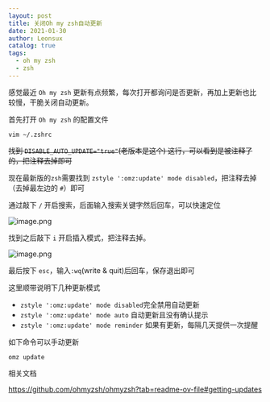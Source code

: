 ```yaml
---
layout: post
title: 关闭Oh my zsh自动更新
date: 2021-01-30
author: Leonsux
catalog: true
tags: 
  - oh my zsh
  - zsh
---
```


感觉最近 `Oh my zsh` 更新有点频繁，每次打开都询问是否更新，再加上更新也比较慢，干脆关闭自动更新。


首先打开 `Oh my zsh` 的配置文件

``` vim
vim ~/.zshrc
```

~~找到 `DISABLE_AUTO_UPDATE="true"`(老版本是这个) 这行，可以看到是被注释了的，把注释去掉即可~~

现在最新版的`zsh`需要找到 `zstyle ':omz:update' mode disabled`，把注释去掉（去掉最左边的 `#`）即可

通过敲下 `/` 开启搜索，后面输入搜索关键字然后回车，可以快速定位

![image.png](https://p3-juejin.byteimg.com/tos-cn-i-k3u1fbpfcp/0bae069cab5a4f5d872a33049b314f74~tplv-k3u1fbpfcp-jj-mark:0:0:0:0:q75.image#?w=570&h=365&s=53044&e=png&b=fbfbfb)

找到之后敲下 `i` 开启插入模式，把注释去掉。


![image.png](https://p6-juejin.byteimg.com/tos-cn-i-k3u1fbpfcp/0eb1ab5e9b7c467e99b6930a7d6aff85~tplv-k3u1fbpfcp-jj-mark:0:0:0:0:q75.image#?w=570&h=365&s=51497&e=png&b=fbfbfb)

最后按下 `esc`，输入`:wq`(write & quit)后回车，保存退出即可

这里顺带说明下几种更新模式

- `zstyle ':omz:update' mode disabled`完全禁用自动更新
- `zstyle ':omz:update' mode auto` 自动更新且没有确认提示
- `zstyle ':omz:update' mode reminder` 如果有更新，每隔几天提供一次提醒

如下命令可以手动更新
``` vim
omz update
```

相关文档

https://github.com/ohmyzsh/ohmyzsh?tab=readme-ov-file#getting-updates
